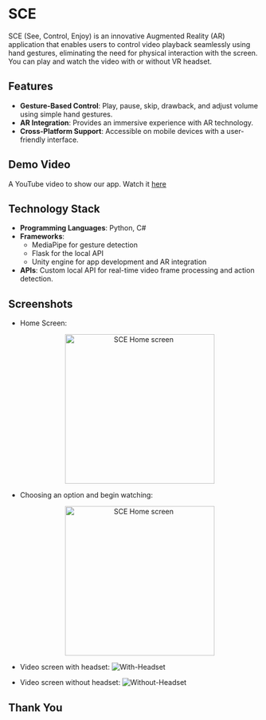 # SCE

SCE (See, Control, Enjoy) is an innovative Augmented Reality (AR) application that enables users to control video playback seamlessly using hand gestures, eliminating the need for physical interaction with the screen. You can play and watch the video with or without VR headset.

## Features
- **Gesture-Based Control**: Play, pause, skip, drawback, and adjust volume using simple hand gestures.
- **AR Integration**: Provides an immersive experience with AR technology.
- **Cross-Platform Support**: Accessible on mobile devices with a user-friendly interface.

## Demo Video
A YouTube video to show our app. Watch it [here](https://youtu.be/TDW5tILCVPw)
## Technology Stack
- **Programming Languages**: Python, C#
- **Frameworks**: 
  - MediaPipe for gesture detection  
  - Flask for the local API  
  - Unity engine for app development and AR integration  
- **APIs**: Custom local API for real-time video frame processing and action detection.

## Screenshots
- Home Screen:
  <div style="text-align: center;">
    <img src="https://github.com/user-attachments/assets/48ee5352-6e9b-458f-a288-058a6edc2745" alt="SCE Home screen" width="300"/>
  </div>

- Choosing an option and begin watching:
  <div style="text-align: center;">
    <img src="https://github.com/user-attachments/assets/acbb6142-169d-4725-a0fd-1e4152fe59ea" alt="SCE Home screen" width="300"/>
  </div>

- Video screen with headset:
  ![With-Headset](https://github.com/user-attachments/assets/c26761bc-4be0-4a15-a674-606c34df9355)
- Video screen without headset:
![Without-Headset](https://github.com/user-attachments/assets/c4f9387e-6c74-4a7f-938a-c0ca15e69b33)


## Thank You
